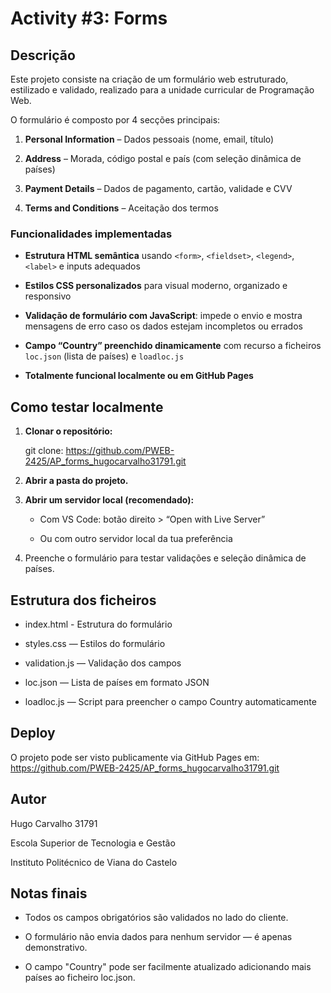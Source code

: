 # Activity #3: Forms

## Descrição

Este projeto consiste na criação de um formulário web estruturado, estilizado e validado, realizado para a unidade curricular de Programação Web.

O formulário é composto por 4 secções principais:
1. **Personal Information** – Dados pessoais (nome, email, título)

2. **Address** – Morada, código postal e país (com seleção 
dinâmica de países)

3. **Payment Details** – Dados de pagamento, cartão, validade e CVV

4. **Terms and Conditions** – Aceitação dos termos


### Funcionalidades implementadas

- **Estrutura HTML semântica** usando `<form>`, `<fieldset>`, `<legend>`, `<label>` e inputs adequados

- **Estilos CSS personalizados** para visual moderno, organizado e responsivo

- **Validação de formulário com JavaScript**: impede o envio e mostra mensagens de erro caso os dados estejam incompletos ou errados

- **Campo “Country” preenchido dinamicamente** com recurso a ficheiros `loc.json` (lista de países) e `loadloc.js`

- **Totalmente funcional localmente ou em GitHub Pages**


## Como testar localmente

1. **Clonar o repositório:**
   
   git clone:
   https://github.com/PWEB-2425/AP_forms_hugocarvalho31791.git

2. **Abrir a pasta do projeto.**

3. **Abrir um servidor local (recomendado):**

    - Com VS Code: botão direito > “Open with Live Server”

    - Ou com outro servidor local da tua preferência

4. Preenche o formulário para testar validações e seleção dinâmica de países.

## Estrutura dos ficheiros

- index.html - Estrutura do formulário

- styles.css — Estilos do formulário

- validation.js — Validação dos campos

- loc.json — Lista de países em formato JSON

- loadloc.js — Script para preencher o campo Country automaticamente

## Deploy

O projeto pode ser visto publicamente via GitHub Pages em:
https://github.com/PWEB-2425/AP_forms_hugocarvalho31791.git

## Autor

Hugo Carvalho 31791

Escola Superior de Tecnologia e Gestão

Instituto Politécnico de Viana do Castelo

## Notas finais

- Todos os campos obrigatórios são validados no lado do cliente.

- O formulário não envia dados para nenhum servidor — é apenas demonstrativo.

- O campo "Country" pode ser facilmente atualizado adicionando mais países ao ficheiro loc.json.

